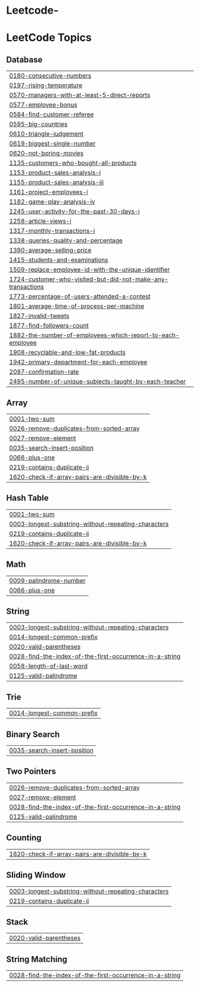 # Leetcode-
<!---LeetCode Topics Start-->
# LeetCode Topics
## Database
|  |
| ------- |
| [0180-consecutive-numbers](https://github.com/Venumurala91/Leetcode-/tree/master/0180-consecutive-numbers) |
| [0197-rising-temperature](https://github.com/Venumurala91/Leetcode-/tree/master/0197-rising-temperature) |
| [0570-managers-with-at-least-5-direct-reports](https://github.com/Venumurala91/Leetcode-/tree/master/0570-managers-with-at-least-5-direct-reports) |
| [0577-employee-bonus](https://github.com/Venumurala91/Leetcode-/tree/master/0577-employee-bonus) |
| [0584-find-customer-referee](https://github.com/Venumurala91/Leetcode-/tree/master/0584-find-customer-referee) |
| [0595-big-countries](https://github.com/Venumurala91/Leetcode-/tree/master/0595-big-countries) |
| [0610-triangle-judgement](https://github.com/Venumurala91/Leetcode-/tree/master/0610-triangle-judgement) |
| [0619-biggest-single-number](https://github.com/Venumurala91/Leetcode-/tree/master/0619-biggest-single-number) |
| [0620-not-boring-movies](https://github.com/Venumurala91/Leetcode-/tree/master/0620-not-boring-movies) |
| [1135-customers-who-bought-all-products](https://github.com/Venumurala91/Leetcode-/tree/master/1135-customers-who-bought-all-products) |
| [1153-product-sales-analysis-i](https://github.com/Venumurala91/Leetcode-/tree/master/1153-product-sales-analysis-i) |
| [1155-product-sales-analysis-iii](https://github.com/Venumurala91/Leetcode-/tree/master/1155-product-sales-analysis-iii) |
| [1161-project-employees-i](https://github.com/Venumurala91/Leetcode-/tree/master/1161-project-employees-i) |
| [1182-game-play-analysis-iv](https://github.com/Venumurala91/Leetcode-/tree/master/1182-game-play-analysis-iv) |
| [1245-user-activity-for-the-past-30-days-i](https://github.com/Venumurala91/Leetcode-/tree/master/1245-user-activity-for-the-past-30-days-i) |
| [1258-article-views-i](https://github.com/Venumurala91/Leetcode-/tree/master/1258-article-views-i) |
| [1317-monthly-transactions-i](https://github.com/Venumurala91/Leetcode-/tree/master/1317-monthly-transactions-i) |
| [1338-queries-quality-and-percentage](https://github.com/Venumurala91/Leetcode-/tree/master/1338-queries-quality-and-percentage) |
| [1390-average-selling-price](https://github.com/Venumurala91/Leetcode-/tree/master/1390-average-selling-price) |
| [1415-students-and-examinations](https://github.com/Venumurala91/Leetcode-/tree/master/1415-students-and-examinations) |
| [1509-replace-employee-id-with-the-unique-identifier](https://github.com/Venumurala91/Leetcode-/tree/master/1509-replace-employee-id-with-the-unique-identifier) |
| [1724-customer-who-visited-but-did-not-make-any-transactions](https://github.com/Venumurala91/Leetcode-/tree/master/1724-customer-who-visited-but-did-not-make-any-transactions) |
| [1773-percentage-of-users-attended-a-contest](https://github.com/Venumurala91/Leetcode-/tree/master/1773-percentage-of-users-attended-a-contest) |
| [1801-average-time-of-process-per-machine](https://github.com/Venumurala91/Leetcode-/tree/master/1801-average-time-of-process-per-machine) |
| [1827-invalid-tweets](https://github.com/Venumurala91/Leetcode-/tree/master/1827-invalid-tweets) |
| [1877-find-followers-count](https://github.com/Venumurala91/Leetcode-/tree/master/1877-find-followers-count) |
| [1882-the-number-of-employees-which-report-to-each-employee](https://github.com/Venumurala91/Leetcode-/tree/master/1882-the-number-of-employees-which-report-to-each-employee) |
| [1908-recyclable-and-low-fat-products](https://github.com/Venumurala91/Leetcode-/tree/master/1908-recyclable-and-low-fat-products) |
| [1942-primary-department-for-each-employee](https://github.com/Venumurala91/Leetcode-/tree/master/1942-primary-department-for-each-employee) |
| [2087-confirmation-rate](https://github.com/Venumurala91/Leetcode-/tree/master/2087-confirmation-rate) |
| [2495-number-of-unique-subjects-taught-by-each-teacher](https://github.com/Venumurala91/Leetcode-/tree/master/2495-number-of-unique-subjects-taught-by-each-teacher) |
## Array
|  |
| ------- |
| [0001-two-sum](https://github.com/Venumurala91/Leetcode-/tree/master/0001-two-sum) |
| [0026-remove-duplicates-from-sorted-array](https://github.com/Venumurala91/Leetcode-/tree/master/0026-remove-duplicates-from-sorted-array) |
| [0027-remove-element](https://github.com/Venumurala91/Leetcode-/tree/master/0027-remove-element) |
| [0035-search-insert-position](https://github.com/Venumurala91/Leetcode-/tree/master/0035-search-insert-position) |
| [0066-plus-one](https://github.com/Venumurala91/Leetcode-/tree/master/0066-plus-one) |
| [0219-contains-duplicate-ii](https://github.com/Venumurala91/Leetcode-/tree/master/0219-contains-duplicate-ii) |
| [1620-check-if-array-pairs-are-divisible-by-k](https://github.com/Venumurala91/Leetcode-/tree/master/1620-check-if-array-pairs-are-divisible-by-k) |
## Hash Table
|  |
| ------- |
| [0001-two-sum](https://github.com/Venumurala91/Leetcode-/tree/master/0001-two-sum) |
| [0003-longest-substring-without-repeating-characters](https://github.com/Venumurala91/Leetcode-/tree/master/0003-longest-substring-without-repeating-characters) |
| [0219-contains-duplicate-ii](https://github.com/Venumurala91/Leetcode-/tree/master/0219-contains-duplicate-ii) |
| [1620-check-if-array-pairs-are-divisible-by-k](https://github.com/Venumurala91/Leetcode-/tree/master/1620-check-if-array-pairs-are-divisible-by-k) |
## Math
|  |
| ------- |
| [0009-palindrome-number](https://github.com/Venumurala91/Leetcode-/tree/master/0009-palindrome-number) |
| [0066-plus-one](https://github.com/Venumurala91/Leetcode-/tree/master/0066-plus-one) |
## String
|  |
| ------- |
| [0003-longest-substring-without-repeating-characters](https://github.com/Venumurala91/Leetcode-/tree/master/0003-longest-substring-without-repeating-characters) |
| [0014-longest-common-prefix](https://github.com/Venumurala91/Leetcode-/tree/master/0014-longest-common-prefix) |
| [0020-valid-parentheses](https://github.com/Venumurala91/Leetcode-/tree/master/0020-valid-parentheses) |
| [0028-find-the-index-of-the-first-occurrence-in-a-string](https://github.com/Venumurala91/Leetcode-/tree/master/0028-find-the-index-of-the-first-occurrence-in-a-string) |
| [0058-length-of-last-word](https://github.com/Venumurala91/Leetcode-/tree/master/0058-length-of-last-word) |
| [0125-valid-palindrome](https://github.com/Venumurala91/Leetcode-/tree/master/0125-valid-palindrome) |
## Trie
|  |
| ------- |
| [0014-longest-common-prefix](https://github.com/Venumurala91/Leetcode-/tree/master/0014-longest-common-prefix) |
## Binary Search
|  |
| ------- |
| [0035-search-insert-position](https://github.com/Venumurala91/Leetcode-/tree/master/0035-search-insert-position) |
## Two Pointers
|  |
| ------- |
| [0026-remove-duplicates-from-sorted-array](https://github.com/Venumurala91/Leetcode-/tree/master/0026-remove-duplicates-from-sorted-array) |
| [0027-remove-element](https://github.com/Venumurala91/Leetcode-/tree/master/0027-remove-element) |
| [0028-find-the-index-of-the-first-occurrence-in-a-string](https://github.com/Venumurala91/Leetcode-/tree/master/0028-find-the-index-of-the-first-occurrence-in-a-string) |
| [0125-valid-palindrome](https://github.com/Venumurala91/Leetcode-/tree/master/0125-valid-palindrome) |
## Counting
|  |
| ------- |
| [1620-check-if-array-pairs-are-divisible-by-k](https://github.com/Venumurala91/Leetcode-/tree/master/1620-check-if-array-pairs-are-divisible-by-k) |
## Sliding Window
|  |
| ------- |
| [0003-longest-substring-without-repeating-characters](https://github.com/Venumurala91/Leetcode-/tree/master/0003-longest-substring-without-repeating-characters) |
| [0219-contains-duplicate-ii](https://github.com/Venumurala91/Leetcode-/tree/master/0219-contains-duplicate-ii) |
## Stack
|  |
| ------- |
| [0020-valid-parentheses](https://github.com/Venumurala91/Leetcode-/tree/master/0020-valid-parentheses) |
## String Matching
|  |
| ------- |
| [0028-find-the-index-of-the-first-occurrence-in-a-string](https://github.com/Venumurala91/Leetcode-/tree/master/0028-find-the-index-of-the-first-occurrence-in-a-string) |
<!---LeetCode Topics End-->